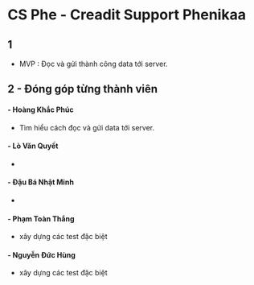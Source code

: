 # CS Phe - Creadit Support Phenikaa

## 1
- MVP : Đọc và gửi thành công data tới server.

## 2 - Đóng góp từng thành viên

#### - Hoàng Khắc Phúc
- Tìm hiểu cách đọc và gửi data tới server.

#### - Lò Văn Quyết
- 

#### - Đậu Bá Nhật Minh
- 

#### - Phạm Toàn Thắng
- xây dựng các test đặc biệt

#### - Nguyễn Đức Hùng
- xây dựng các test đặc biệt



